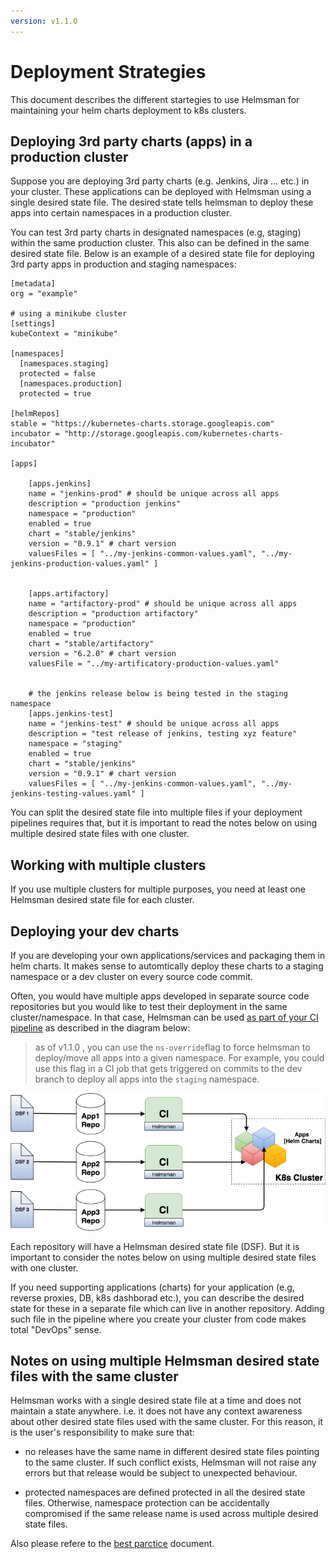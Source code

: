 ```yaml
---
version: v1.1.0
---
```


# Deployment Strategies 

This document describes the different startegies to use Helmsman for maintaining your helm charts deployment to k8s clusters.

## Deploying 3rd party charts (apps) in a production cluster

Suppose you are deploying 3rd party charts (e.g. Jenkins, Jira ... etc.) in your cluster. These applications can be deployed with Helmsman using a single desired state file. The desired state tells helmsman to deploy these apps into certain namespaces in a production cluster.  

You can test 3rd party charts in designated namespaces (e.g, staging) within the same production cluster. This also can be defined in the same desired state file. Below is an example of a desired state file for deploying 3rd party apps in production and staging namespaces:  

```
[metadata]
org = "example"

# using a minikube cluster
[settings]
kubeContext = "minikube" 

[namespaces]
  [namespaces.staging]
  protected = false
  [namespaces.production]
  protected = true

[helmRepos]
stable = "https://kubernetes-charts.storage.googleapis.com"
incubator = "http://storage.googleapis.com/kubernetes-charts-incubator"

[apps]

    [apps.jenkins]
    name = "jenkins-prod" # should be unique across all apps
    description = "production jenkins"
    namespace = "production" 
    enabled = true 
    chart = "stable/jenkins" 
    version = "0.9.1" # chart version
    valuesFiles = [ "../my-jenkins-common-values.yaml", "../my-jenkins-production-values.yaml" ]


    [apps.artifactory]
    name = "artifactory-prod" # should be unique across all apps
    description = "production artifactory"
    namespace = "production" 
    enabled = true 
    chart = "stable/artifactory" 
    version = "6.2.0" # chart version
    valuesFile = "../my-artificatory-production-values.yaml" 
   

    # the jenkins release below is being tested in the staging namespace
    [apps.jenkins-test]
    name = "jenkins-test" # should be unique across all apps
    description = "test release of jenkins, testing xyz feature"
    namespace = "staging" 
    enabled = true 
    chart = "stable/jenkins" 
    version = "0.9.1" # chart version
    valuesFiles = [ "../my-jenkins-common-values.yaml", "../my-jenkins-testing-values.yaml" ]

```

You can split the desired state file into multiple files if your deployment pipelines requires that, but it is important to read the notes below on using multiple desired state files with one cluster.

## Working with multiple clusters

If you use multiple clusters for multiple purposes, you need at least one Helmsman desired state file for each cluster. 


## Deploying your dev charts

If you are developing your own applications/services and packaging them in helm charts. It makes sense to automtically deploy these charts to a staging namespace or a dev cluster on every source code commit.

Often, you would have multiple apps developed in separate source code repositories but you would like to test their deployment in the same cluster/namespace. In that case, Helmsman can be used [as part of your CI pipeline](how_to/run_helmsman_in_ci.md) as described in the diagram below:

> as of v1.1.0 , you can use the `ns-override`flag to force helmsman to deploy/move all apps into a given namespace. For example, you could use this flag in a CI job that gets triggered on commits to the dev branch to deploy all apps into the `staging` namespace.  

![multi-DSF](images/multi-DSF.png)

Each repository will have a Helmsman desired state file (DSF). But it is important to consider the notes below on using multiple desired state files with one cluster. 

If you need supporting applications (charts) for your application (e.g, reverse proxies, DB, k8s dashborad etc.), you can describe the desired state for these in a separate file which can live in another repository. Adding such file in the pipeline where you create your cluster from code makes total "DevOps" sense. 

## Notes on using multiple Helmsman desired state files with the same cluster

Helmsman works with a single desired state file at a time and does not maintain a state anywhere. i.e. it does not have any context awareness about other desired state files used with the same cluster. For this reason, it is the user's responsibility to make sure that:

- no releases have the same name in different desired state files pointing to the same cluster. If such conflict exists, Helmsman will not raise any errors but that release would be subject to unexpected behaviour.

- protected namespaces are defined protected in all the desired state files. Otherwise, namespace protection can be accidentally compromised if the same release name is used across multiple desired state files.

Also please refere to the [best parctice](best_practice.md) document. 
